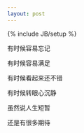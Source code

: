 ```yaml
---
layout: post
---
```

{% include JB/setup %}

有时候容易忘记

有时候容易满足

有时候看起来还不错

有时候转眼心沉静

虽然说人生短暂

还是有很多期待





